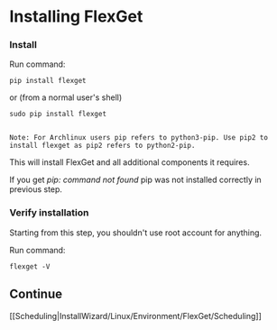 # Installing FlexGet

### Install

Run command:


    pip install flexget

or (from a normal user's shell)

    sudo pip install flexget


    Note: For Archlinux users pip refers to python3-pip. Use pip2 to install flexget as pip2 refers to python2-pip.

This will install FlexGet and all additional components it requires.

If you get *pip: command not found* pip was not installed correctly in previous step.

### Verify installation

Starting from this step, you shouldn't use root account for anything.

Run command:


    flexget -V


## Continue

[[Scheduling|InstallWizard/Linux/Environment/FlexGet/Scheduling]]
